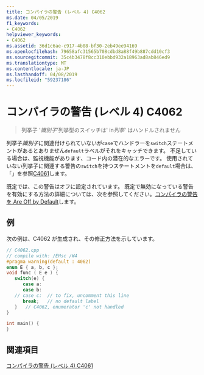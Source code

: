```yaml
---
title: コンパイラの警告 (レベル 4) C4062
ms.date: 04/05/2019
f1_keywords:
- C4062
helpviewer_keywords:
- C4062
ms.assetid: 36d1c6ae-c917-4b08-bf30-2eb49ee94169
ms.openlocfilehash: 79658afc31565b708cdbd8a88f49b887cdd10cf3
ms.sourcegitcommit: 35c4b3478f8cc310ebbd932a18963ad8ab846ed9
ms.translationtype: MT
ms.contentlocale: ja-JP
ms.lasthandoff: 04/08/2019
ms.locfileid: "59237186"
---
```

# <a name="compiler-warning-level-4-c4062"></a>コンパイラの警告 (レベル 4) C4062

> 列挙子 '*識別子*'列挙型のスイッチは' in*列挙*' はハンドルされません

列挙子*識別子*に関連付けられていないが`case`でハンドラーを`switch`ステートメントがあるとありません`default`ラベルがそれをキャッチできます。 不足している場合は、監視機能があります、コード内の潜在的なエラーです。 使用されていない列挙子に関連する警告の`switch`を持つステートメントを`default`場合は、「」を参照[C4061](compiler-warning-level-4-c4061.md)します。

既定では、この警告はオフに設定されています。 既定で無効になっている警告を有効にする方法の詳細については、次を参照してください。[コンパイラの警告を Are Off by Default](../../preprocessor/compiler-warnings-that-are-off-by-default.md)します。

## <a name="example"></a>例

次の例は、C4062 が生成され、その修正方法を示しています。

```cpp
// C4062.cpp
// compile with: /EHsc /W4
#pragma warning(default : 4062)
enum E { a, b, c };
void func ( E e ) {
   switch(e) {
      case a:
      case b:
   // case c:  // to fix, uncomment this line
      break;   // no default label
   }   // C4062, enumerator 'c' not handled
}

int main() {
}
```

## <a name="see-also"></a>関連項目

[コンパイラの警告 (レベル 4) C4061](compiler-warning-level-4-c4061.md)
